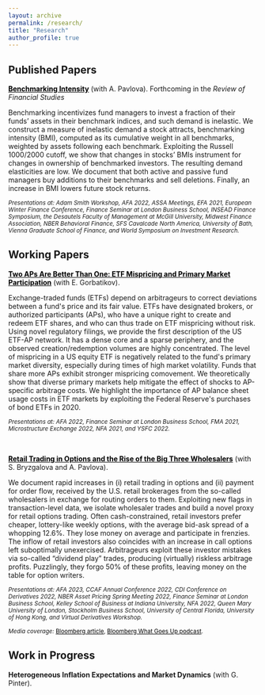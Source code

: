 ```yaml
---
layout: archive
permalink: /research/
title: "Research"
author_profile: true
---
```


## Published Papers

**<a href="http://staisiya.github.io/files/Pavlova_and_Sikorskaya_2022.pdf" style="color: black; text-decoration: underline;">Benchmarking Intensity</a>** (with A. Pavlova). Forthcoming in the *Review of Financial Studies*

Benchmarking incentivizes fund managers to invest a fraction of their funds’ assets in their benchmark indices, and such demand is inelastic. We construct a measure of inelastic demand a stock attracts, benchmarking intensity (BMI), computed as its cumulative weight in all benchmarks, weighted by assets following each benchmark. Exploiting the Russell 1000/2000 cutoff, we show that changes in stocks’ BMIs instrument for changes in ownership of benchmarked investors. The resulting demand elasticities are low. We document that both active and passive fund managers buy additions to their benchmarks and sell deletions. Finally, an increase in BMI lowers future stock returns.

<sub>*Presentations at: Adam Smith Workshop, AFA 2022, ASSA Meetings, EFA 2021, European Winter Finance Conference, Finance Seminar at London Business School, INSEAD Finance Symposium, the Desautels Faculty of Management at McGill University, Midwest Finance Association, NBER Behavioral Finance, SFS Cavalcade North America, University of Bath, Vienna Graduate School of Finance, and World Symposium on Investment Research.* </sub>

## Working Papers

**<a href="http://staisiya.github.io/files/Gorbatikov_and_Sikorskaya_2022.pdf" style="color: black; text-decoration: underline;">Two APs Are Better Than One: ETF Mispricing and Primary Market Participation</a>** (with E. Gorbatikov).

Exchange-traded funds (ETFs) depend on arbitrageurs to correct deviations between a fund's price and its fair value. ETFs have designated brokers, or authorized participants (APs), who have a unique right to create and redeem ETF shares, and who can thus trade on ETF mispricing without risk. Using novel regulatory filings, we provide the first description of the US ETF-AP network. It has a dense core and a sparse periphery, and the observed creation/redemption volumes are highly concentrated. The level of mispricing in a US equity ETF is negatively related to the fund's primary market diversity, especially during times of high market volatility. Funds that share more APs exhibit stronger mispricing comovement. We theoretically show that diverse primary markets help mitigate the effect of shocks to AP-specific arbitrage costs. We highlight the importance of AP balance sheet usage costs in ETF markets by exploiting the Federal Reserve's purchases of bond ETFs in 2020.

<sub>*Presentations at: AFA 2022, Finance Seminar at London Business School, FMA 2021, Microstructure Exchange 2022, NFA 2021, and YSFC 2022.* </sub>

<br>

**<a href="http://staisiya.github.io/files/Bryzgalova_Pavlova_Sikorskaya_2022.pdf" style="color: black; text-decoration: underline;">Retail Trading in Options and the Rise of the Big Three Wholesalers</a>** (with S. Bryzgalova and A. Pavlova).

We document rapid increases in (i) retail trading in options and (ii) payment for order flow, received by the U.S. retail brokerages from the so-called wholesalers in exchange for routing orders to them. Exploiting new flags in transaction-level data, we isolate wholesaler trades and build a novel proxy for retail options trading. Often cash-constrained, retail investors prefer cheaper, lottery-like weekly options, with the average bid-ask spread of a whopping 12.6%. They lose money on average and participate in frenzies. The inflow of retail investors also coincides with an increase in call options left suboptimally unexercised. Arbitrageurs exploit these investor mistakes via so-called “dividend play” trades, producing (virtually) riskless arbitrage profits. Puzzlingly, they forgo 50% of these profits, leaving money on the table for option writers.

<sub>*Presentations at: AFA 2023, CCAF Annual Conference 2022, CDI Conference on Derivatives 2022, NBER Asset Pricing Spring Meeting 2022, Finance Seminar at London Business School, Kelley School of Business at Indiana University, NFA 2022, Queen Mary University of London, Stockholm Business School, University of Central Florida, University of Hong Kong, and Virtual Derivatives Workshop.* </sub>

<sub>*Media coverage:* <a href="https://www.bloomberg.com/news/articles/2022-04-27/mom-and-pop-took-a-billion-dollar-bath-trading-pandemic-options" style="color: black; text-decoration: underline;">Bloomberg article</a>, <a href="https://www.bloomberg.com/news/audio/2022-07-07/how-amateurs-lost-billions-on-options-podcast" style="color: black; text-decoration: underline;">Bloomberg What Goes Up podcast</a>. </sub>


## Work in Progress

**Heterogeneous Inflation Expectations and Market Dynamics** (with G. Pinter).
